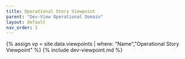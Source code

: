 ```yaml
---
title: Operational Story Viewpoint
parent: "Dev-View Operational Domain"
layout: default
nav_order: 1
---
```

{% assign vp = site.data.viewpoints | where: "Name","Operational Story Viewpoint" %}
{% include dev-viewpoint.md %}